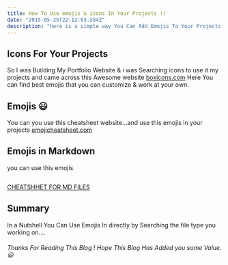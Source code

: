 ```yaml
---
title: How To Use emojis & icons In Your Projects !!
date: "2015-05-25T22:12:03.284Z"
description: "here is a simple way You Can Add Emojis To Your Projects & for Markdown Files"
---
```


## Icons For Your Projects

So I was Building My Portfolio Website & i was Searching icons to use it my projects and came across this Awesome website [boxicons.com](https://boxicons.com/)
Here You can find best emojis that you can customize & work at your own.

## Emojis 😃

You can you use this cheatsheet website...and use this emojis in your projects
[emojicheatsheet.com](https://emojicheatsheet.com/)

## Emojis in Markdown

you can use this emojis

```:smiley:

```

[CHEATSHHET FOR MD FILES](https://github.com/ikatyang/emoji-cheat-sheet)

## Summary

In a Nutshell You Can Use Emojis In directly by Searching the file type you working on....

###### Thanks For Reading This Blog ! Hope This Blog Has Added you some Value. :smiley:
